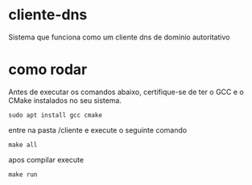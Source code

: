 # cliente-dns
Sistema que funciona como um cliente dns de dominio autoritativo

# como rodar

Antes de executar os comandos abaixo, certifique-se de ter o GCC e o CMake instalados no seu sistema.

```console
sudo apt install gcc cmake
```

entre na pasta /cliente e execute o seguinte comando

```console
make all  
```
apos compilar execute  

```
make run 
```